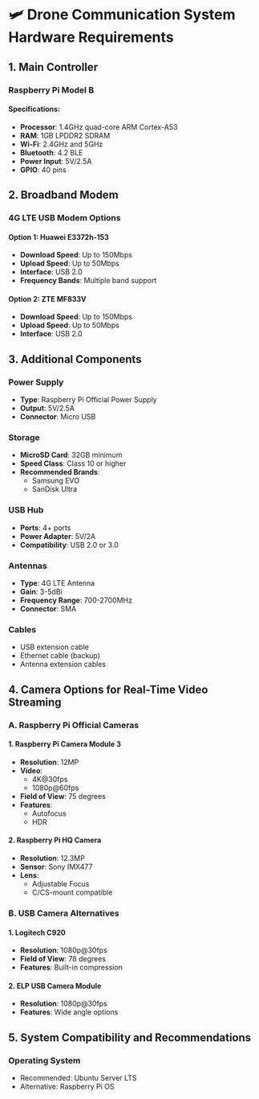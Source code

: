 # 🛩️ Drone Communication System Hardware Requirements

## 1. Main Controller

### Raspberry Pi Model B

#### Specifications:
- **Processor**: 1.4GHz quad-core ARM Cortex-A53
- **RAM**: 1GB LPDDR2 SDRAM
- **Wi-Fi**: 2.4GHz and 5GHz
- **Bluetooth**: 4.2 BLE
- **Power Input**: 5V/2.5A
- **GPIO**: 40 pins

## 2. Broadband Modem

### 4G LTE USB Modem Options

#### Option 1: Huawei E3372h-153
- **Download Speed**: Up to 150Mbps
- **Upload Speed**: Up to 50Mbps
- **Interface**: USB 2.0
- **Frequency Bands**: Multiple band support

#### Option 2: ZTE MF833V
- **Download Speed**: Up to 150Mbps
- **Upload Speed**: Up to 50Mbps
- **Interface**: USB 2.0

## 3. Additional Components

### Power Supply
- **Type**: Raspberry Pi Official Power Supply
- **Output**: 5V/2.5A
- **Connector**: Micro USB

### Storage
- **MicroSD Card**: 32GB minimum
- **Speed Class**: Class 10 or higher
- **Recommended Brands**: 
  - Samsung EVO
  - SanDisk Ultra

### USB Hub
- **Ports**: 4+ ports
- **Power Adapter**: 5V/2A
- **Compatibility**: USB 2.0 or 3.0

### Antennas
- **Type**: 4G LTE Antenna
- **Gain**: 3-5dBi
- **Frequency Range**: 700-2700MHz
- **Connector**: SMA

### Cables
- USB extension cable
- Ethernet cable (backup)
- Antenna extension cables

## 4. Camera Options for Real-Time Video Streaming

### A. Raspberry Pi Official Cameras

#### 1. Raspberry Pi Camera Module 3
- **Resolution**: 12MP
- **Video**: 
  - 4K@30fps
  - 1080p@60fps
- **Field of View**: 75 degrees
- **Features**: 
  - Autofocus
  - HDR

#### 2. Raspberry Pi HQ Camera
- **Resolution**: 12.3MP
- **Sensor**: Sony IMX477
- **Lens**: 
  - Adjustable Focus
  - C/CS-mount compatible

### B. USB Camera Alternatives

#### 1. Logitech C920
- **Resolution**: 1080p@30fps
- **Field of View**: 78 degrees
- **Features**: Built-in compression

#### 2. ELP USB Camera Module
- **Resolution**: 1080p@30fps
- **Features**: Wide angle options

## 5. System Compatibility and Recommendations

### Operating System
- Recommended: Ubuntu Server LTS
- Alternative: Raspberry Pi OS




